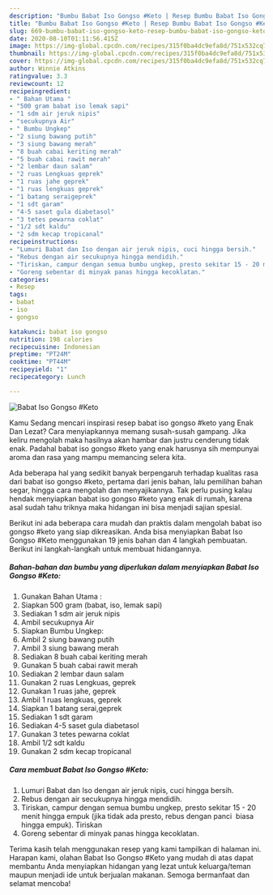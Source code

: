 ```yaml
---
description: "Bumbu Babat Iso Gongso #Keto | Resep Bumbu Babat Iso Gongso #Keto Yang Bikin Ngiler"
title: "Bumbu Babat Iso Gongso #Keto | Resep Bumbu Babat Iso Gongso #Keto Yang Bikin Ngiler"
slug: 669-bumbu-babat-iso-gongso-keto-resep-bumbu-babat-iso-gongso-keto-yang-bikin-ngiler
date: 2020-08-10T01:11:56.415Z
image: https://img-global.cpcdn.com/recipes/315f0ba4dc9efa8d/751x532cq70/babat-iso-gongso-keto-foto-resep-utama.jpg
thumbnail: https://img-global.cpcdn.com/recipes/315f0ba4dc9efa8d/751x532cq70/babat-iso-gongso-keto-foto-resep-utama.jpg
cover: https://img-global.cpcdn.com/recipes/315f0ba4dc9efa8d/751x532cq70/babat-iso-gongso-keto-foto-resep-utama.jpg
author: Winnie Atkins
ratingvalue: 3.3
reviewcount: 12
recipeingredient:
- " Bahan Utama "
- "500 gram babat iso lemak sapi"
- "1 sdm air jeruk nipis"
- "secukupnya Air"
- " Bumbu Ungkep"
- "2 siung bawang putih"
- "3 siung bawang merah"
- "8 buah cabai keriting merah"
- "5 buah cabai rawit merah"
- "2 lembar daun salam"
- "2 ruas Lengkuas geprek"
- "1 ruas jahe geprek"
- "1 ruas lengkuas geprek"
- "1 batang seraigeprek"
- "1 sdt garam"
- "4-5 saset gula diabetasol"
- "3 tetes pewarna coklat"
- "1/2 sdt kaldu"
- "2 sdm kecap tropicanal"
recipeinstructions:
- "Lumuri Babat dan Iso dengan air jeruk nipis, cuci hingga bersih."
- "Rebus dengan air secukupnya hingga mendidih."
- "Tiriskan, campur dengan semua bumbu ungkep, presto sekitar 15 - 20 menit hingga empuk (jika tidak ada presto, rebus dengan panci  biasa hingga empuk). Tiriskan"
- "Goreng sebentar di minyak panas hingga kecoklatan."
categories:
- Resep
tags:
- babat
- iso
- gongso

katakunci: babat iso gongso 
nutrition: 198 calories
recipecuisine: Indonesian
preptime: "PT24M"
cooktime: "PT44M"
recipeyield: "1"
recipecategory: Lunch

---
```



![Babat Iso Gongso #Keto](https://img-global.cpcdn.com/recipes/315f0ba4dc9efa8d/751x532cq70/babat-iso-gongso-keto-foto-resep-utama.jpg)

Kamu Sedang mencari inspirasi resep babat iso gongso #keto yang Enak Dan Lezat? Cara menyiapkannya memang susah-susah gampang. Jika keliru mengolah maka hasilnya akan hambar dan justru cenderung tidak enak. Padahal babat iso gongso #keto yang enak harusnya sih mempunyai aroma dan rasa yang mampu memancing selera kita.

Ada beberapa hal yang sedikit banyak berpengaruh terhadap kualitas rasa dari babat iso gongso #keto, pertama dari jenis bahan, lalu pemilihan bahan segar, hingga cara mengolah dan menyajikannya. Tak perlu pusing kalau hendak menyiapkan babat iso gongso #keto yang enak di rumah, karena asal sudah tahu triknya maka hidangan ini bisa menjadi sajian spesial.




Berikut ini ada beberapa cara mudah dan praktis dalam mengolah babat iso gongso #keto yang siap dikreasikan. Anda bisa menyiapkan Babat Iso Gongso #Keto menggunakan 19 jenis bahan dan 4 langkah pembuatan. Berikut ini langkah-langkah untuk membuat hidangannya.

<!--inarticleads1-->

##### Bahan-bahan dan bumbu yang diperlukan dalam menyiapkan Babat Iso Gongso #Keto:

1. Gunakan  Bahan Utama :
1. Siapkan 500 gram (babat, iso, lemak sapi)
1. Sediakan 1 sdm air jeruk nipis
1. Ambil secukupnya Air
1. Siapkan  Bumbu Ungkep:
1. Ambil 2 siung bawang putih
1. Ambil 3 siung bawang merah
1. Sediakan 8 buah cabai keriting merah
1. Gunakan 5 buah cabai rawit merah
1. Sediakan 2 lembar daun salam
1. Gunakan 2 ruas Lengkuas, geprek
1. Gunakan 1 ruas jahe, geprek
1. Ambil 1 ruas lengkuas, geprek
1. Siapkan 1 batang serai,geprek
1. Sediakan 1 sdt garam
1. Sediakan 4-5 saset gula diabetasol
1. Gunakan 3 tetes pewarna coklat
1. Ambil 1/2 sdt kaldu
1. Gunakan 2 sdm kecap tropicanal




<!--inarticleads2-->

##### Cara membuat Babat Iso Gongso #Keto:

1. Lumuri Babat dan Iso dengan air jeruk nipis, cuci hingga bersih.
1. Rebus dengan air secukupnya hingga mendidih.
1. Tiriskan, campur dengan semua bumbu ungkep, presto sekitar 15 - 20 menit hingga empuk (jika tidak ada presto, rebus dengan panci  biasa hingga empuk). Tiriskan
1. Goreng sebentar di minyak panas hingga kecoklatan.




Terima kasih telah menggunakan resep yang kami tampilkan di halaman ini. Harapan kami, olahan Babat Iso Gongso #Keto yang mudah di atas dapat membantu Anda menyiapkan hidangan yang lezat untuk keluarga/teman maupun menjadi ide untuk berjualan makanan. Semoga bermanfaat dan selamat mencoba!
